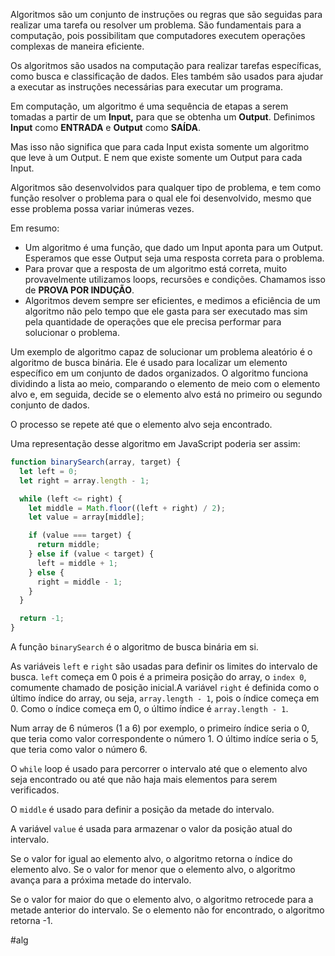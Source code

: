 Algoritmos são um conjunto de instruções ou regras que são seguidas para realizar uma tarefa ou resolver um problema. São fundamentais para a computação, pois possibilitam que computadores executem operações complexas de maneira eficiente.

Os algoritmos são usados na computação para realizar tarefas específicas, como busca e classificação de dados. Eles também são usados para ajudar a executar as instruções necessárias para executar um programa.

Em computação, um algoritmo é uma sequência de etapas a serem tomadas a partir de um **Input,** para que se obtenha um **Output**. Definimos **Input** como **ENTRADA** e **Output** como **SAÍDA**.

Mas isso não significa que para cada Input exista somente um algoritmo que leve à um Output. E nem que existe somente um Output para cada Input.

Algoritmos são desenvolvidos para qualquer tipo de problema, e tem como função resolver o problema para o qual ele foi desenvolvido, mesmo que esse problema possa variar inúmeras vezes.

Em resumo:
-   Um algoritmo é uma função, que dado um Input aponta para um Output. Esperamos que esse Output seja uma resposta correta para o problema.
-   Para provar que a resposta de um algoritmo está correta, muito provavelmente utilizamos loops, recursões e condições. Chamamos isso de **PROVA POR INDUÇÃO**.
-   Algoritmos devem sempre ser eficientes, e medimos a eficiência de um algoritmo não pelo tempo que ele gasta para ser executado mas sim pela quantidade de operações que ele precisa performar para solucionar o problema.

Um exemplo de algoritmo capaz de solucionar um problema aleatório é o algoritmo de busca binária. Ele é usado para localizar um elemento específico em um conjunto de dados organizados. O algoritmo funciona dividindo a lista ao meio, comparando o elemento de meio com o elemento alvo e, em seguida, decide se o elemento alvo está no primeiro ou segundo conjunto de dados.

O processo se repete até que o elemento alvo seja encontrado.

Uma representação desse algoritmo em JavaScript poderia ser assim:

```jsx
function binarySearch(array, target) {
  let left = 0;
  let right = array.length - 1;

  while (left <= right) {
    let middle = Math.floor((left + right) / 2);
    let value = array[middle];

    if (value === target) {
      return middle;
    } else if (value < target) {
      left = middle + 1;
    } else {
      right = middle - 1;
    }
  }

  return -1;
}
```

A função `binarySearch` é o algoritmo de busca binária em si.

As variáveis `left` e `right` são usadas para definir os limites do intervalo de busca. `left` começa em 0 pois é a primeira posição do array, o `index 0`, comumente chamado de posição inicial.A variável `right` é definida como o último índice do array, ou seja, `array.length - 1`, pois o índice começa em 0. Como o índice começa em 0, o último índice é `array.length - 1`.

Num array de 6 números (1 a 6) por exemplo, o primeiro índice seria o 0, que teria como valor correspondente o número 1. O último indíce seria o 5, que teria como valor o número 6.

O `while` loop é usado para percorrer o intervalo até que o elemento alvo seja encontrado ou até que não haja mais elementos para serem verificados.

O `middle` é usado para definir a posição da metade do intervalo.

A variável `value` é usada para armazenar o valor da posição atual do intervalo.

Se o valor for igual ao elemento alvo, o algoritmo retorna o índice do elemento alvo. Se o valor for menor que o elemento alvo, o algoritmo avança para a próxima metade do intervalo.

Se o valor for maior do que o elemento alvo, o algoritmo retrocede para a metade anterior do intervalo. Se o elemento não for encontrado, o algoritmo retorna -1.

#alg 